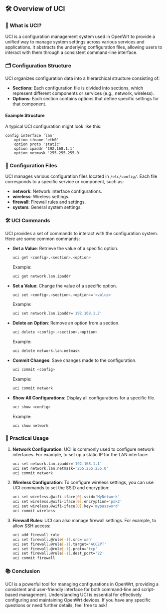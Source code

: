## 🛠️ Overview of UCI

### 📜 What is UCI?
UCI is a configuration management system used in OpenWrt to provide a unified way to manage system settings across various services and applications. It abstracts the underlying configuration files, allowing users to interact with them through a consistent command-line interface.

### 🗂️ Configuration Structure
UCI organizes configuration data into a hierarchical structure consisting of:

- **Sections**: Each configuration file is divided into sections, which represent different components or services (e.g., network, wireless).
- **Options**: Each section contains options that define specific settings for that component.

#### Example Structure
A typical UCI configuration might look like this:

```
config interface 'lan'
    option ifname 'eth0'
    option proto 'static'
    option ipaddr '192.168.1.1'
    option netmask '255.255.255.0'
```

### 📁 Configuration Files
UCI manages various configuration files located in `/etc/config/`. Each file corresponds to a specific service or component, such as:

- **network**: Network interface configurations.
- **wireless**: Wireless settings.
- **firewall**: Firewall rules and settings.
- **system**: General system settings.

### 🛠️ UCI Commands
UCI provides a set of commands to interact with the configuration system. Here are some common commands:

- **Get a Value**: Retrieve the value of a specific option.
  ```bash
  uci get <config>.<section>.<option>
  ```
  Example:
  ```bash
  uci get network.lan.ipaddr
  ```

- **Set a Value**: Change the value of a specific option.
  ```bash
  uci set <config>.<section>.<option>='<value>'
  ```
  Example:
  ```bash
  uci set network.lan.ipaddr='192.168.1.2'
  ```

- **Delete an Option**: Remove an option from a section.
  ```bash
  uci delete <config>.<section>.<option>
  ```
  Example:
  ```bash
  uci delete network.lan.netmask
  ```

- **Commit Changes**: Save changes made to the configuration.
  ```bash
  uci commit <config>
  ```
  Example:
  ```bash
  uci commit network
  ```

- **Show All Configurations**: Display all configurations for a specific file.
  ```bash
  uci show <config>
  ```
  Example:
  ```bash
  uci show network
  ```

### 🔄 Practical Usage
1. **Network Configuration**: UCI is commonly used to configure network interfaces. For example, to set up a static IP for the LAN interface:
   ```bash
   uci set network.lan.ipaddr='192.168.1.1'
   uci set network.lan.netmask='255.255.255.0'
   uci commit network
   ```

2. **Wireless Configuration**: To configure wireless settings, you can use UCI commands to set the SSID and encryption:
   ```bash
   uci set wireless.@wifi-iface[0].ssid='MyNetwork'
   uci set wireless.@wifi-iface[0].encryption='psk2'
   uci set wireless.@wifi-iface[0].key='mypassword'
   uci commit wireless
   ```

3. **Firewall Rules**: UCI can also manage firewall settings. For example, to allow SSH access:
   ```bash
   uci add firewall rule
   uci set firewall.@rule[-1].src='wan'
   uci set firewall.@rule[-1].target='ACCEPT'
   uci set firewall.@rule[-1].proto='tcp'
   uci set firewall.@rule[-1].dest_port='22'
   uci commit firewall
   ```

### 📚 Conclusion
UCI is a powerful tool for managing configurations in OpenWrt, providing a consistent and user-friendly interface for both command-line and script-based management. Understanding UCI is essential for effectively configuring and maintaining OpenWrt devices. If you have any specific questions or need further details, feel free to ask!
